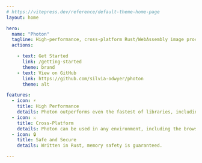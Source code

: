 ```yaml
---
# https://vitepress.dev/reference/default-theme-home-page
layout: home

hero:
  name: "Photon"
  tagline: High-performance, cross-platform Rust/WebAssembly image processing library
  actions:

    - text: Get Started
      link: /getting-started
      theme: brand
    - text: View on GitHub
      link: https://github.com/silvia-odwyer/photon
      theme: alt

features:
  - icon: ⚡
    title: High Performance
    details: Photon outperforms even the fastest of libraries, including ImageMagick and the Python Imaging Library.
  - icon: ⚔️
    title: Cross-Platform
    details: Photon can be used in any environment, including the browser, server, and desktop.
  - icon: 🔒
    title: Safe and Secure
    details: Written in Rust, memory safety is guaranteed.

---
```

